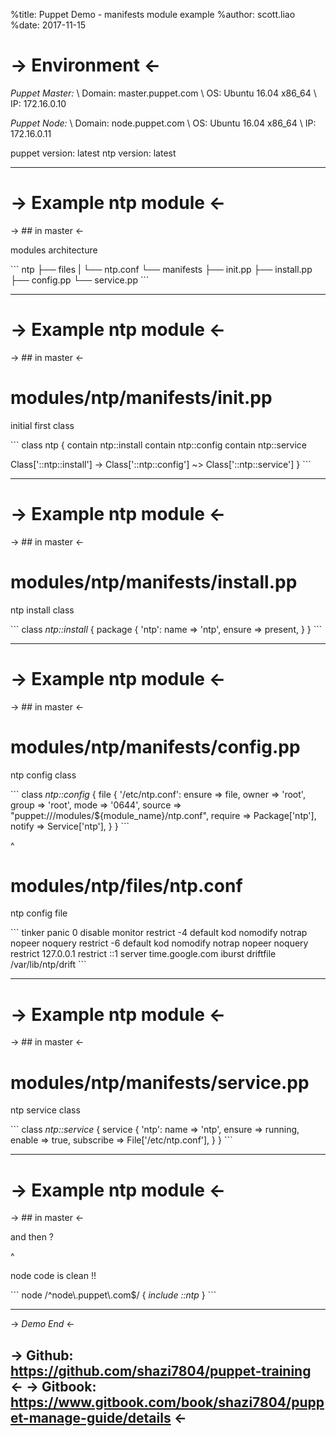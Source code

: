 %title: Puppet Demo - manifests module example
%author: scott.liao
%date: 2017-11-15

-> Environment <-
=========




_Puppet Master:_
\    Domain:        master.puppet.com
\        OS:        Ubuntu 16.04 x86_64
\        IP:        172.16.0.10


_Puppet Node:_
\    Domain:        node.puppet.com
\        OS:        Ubuntu 16.04 x86_64
\        IP:        172.16.0.11


puppet version:    latest
ntp version:       latest

-------------------------------------------------

-> Example ntp module <-
=========

-> ## in master <-

modules architecture

\```
ntp
 ├── files
 |   └── ntp.conf
 └── manifests
     ├── init.pp
     ├── install.pp
     ├── config.pp
     └── service.pp
\```

-------------------------------------------------

-> Example ntp module <-
=========

-> ## in master <-

# modules/ntp/manifests/init.pp

initial first class

\```
class ntp {
  contain ntp::install
  contain ntp::config
  contain ntp::service

  Class['::ntp::install']
  \-> Class['::ntp::config']
  ~> Class['::ntp::service']
}
\```

-------------------------------------------------

-> Example ntp module <-
=========

-> ## in master <-

# modules/ntp/manifests/install.pp

ntp install class

\```
class *ntp::install* {
  package { 'ntp':
    name   => 'ntp',
    ensure => present,
  }
}
\```

-------------------------------------------------

-> Example ntp module <-
=========

-> ## in master <-

# modules/ntp/manifests/config.pp

ntp config class

\```
class *ntp::config* {
  file { '/etc/ntp.conf':
    ensure  => file,
    owner   => 'root',
    group   => 'root',
    mode    => '0644',
    source  => "puppet:///modules/${module_name}/ntp.conf",
    require => Package['ntp'],
    notify  => Service['ntp'],
  }
}
\```

^

# modules/ntp/files/ntp.conf

ntp config file

\```
tinker panic 0
disable monitor
restrict -4 default kod nomodify notrap nopeer noquery
restrict -6 default kod nomodify notrap nopeer noquery
restrict 127.0.0.1
restrict ::1
server time.google.com iburst
driftfile /var/lib/ntp/drift
\```


-------------------------------------------------

-> Example ntp module <-
=========

-> ## in master <-

# modules/ntp/manifests/service.pp

ntp service class

\```
class *ntp::service* {
  service { 'ntp':
    name      => 'ntp',
    ensure    => running,
    enable    => true,
    subscribe => File['/etc/ntp.conf'],
  }
}
\```

-------------------------------------------------

-> Example ntp module <-
=========

-> ## in master <-

and then ?

^

node code is clean \!\!

\```
node /^node\\\.puppet\\\.com$/ {
  *include ::ntp*
}
\```

-------------------------------------------------




-> _*Demo End*_ <-


-> Github: https://github.com/shazi7804/puppet-training <-
-> Gitbook: https://www.gitbook.com/book/shazi7804/puppet-manage-guide/details <-
-------------------------------------------------
